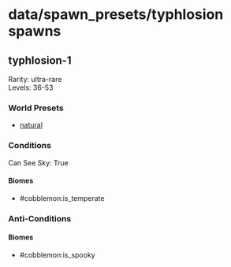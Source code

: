 # data/spawn_presets/typhlosion spawns  
  
## typhlosion-1  
Rarity: ultra-rare  
Levels: 36-53  
  
### World Presets  
* [natural](/data/world_presets/natural.md)  
  
### Conditions  
Can See Sky: True  
  
#### Biomes  
  * #cobblemon:is_temperate
  
  
### Anti-Conditions  
  
#### Biomes  
  * #cobblemon:is_spooky
  
